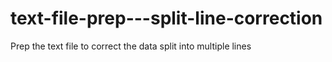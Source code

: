# text-file-prep---split-line-correction
Prep the text file to correct the data split into multiple lines
